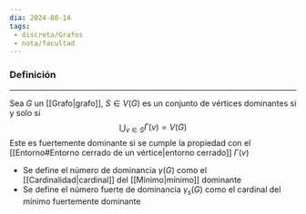 ```yaml
---
dia: 2024-08-14
tags: 
 - discreta/Grafos
 - nota/facultad
---
```

### Definición
---
Sea $G$ un [[Grafo|grafo]], $S \in V(G)$ es un conjunto de vértices dominantes si y solo si $$ \bigcup_{v \in S} \Gamma(v) = V(G) $$
Este es fuertemente dominante si se cumple la propiedad con el [[Entorno#Entorno cerrado de un vértice|entorno cerrado]] $\Gamma(v)$ 
* Se define el número de dominancia $\gamma(G)$ como el [[Cardinalidad|cardinal]] del [[Mínimo|mínimo]] dominante
* Se define el número fuerte de dominancia $\gamma_s(G)$ como el cardinal del mínimo fuertemente dominante